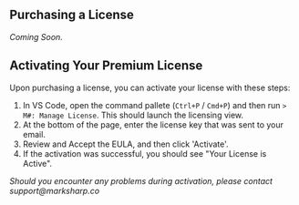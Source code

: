 ## Purchasing a License

_Coming Soon._

## Activating Your Premium License

Upon purchasing a license, you can activate your license with these steps:

1. In VS Code, open the command pallete (`Ctrl+P` / `Cmd+P`) and then run `> M#: Manage License`. This should launch the licensing view.
2. At the bottom of the page, enter the license key that was sent to your email.
3. Review and Accept the EULA, and then click 'Activate'.
4. If the activation was successful, you should see "Your License is Active".

_Should you encounter any problems during activation, please contact support@marksharp.co_